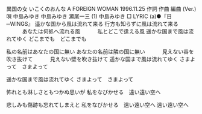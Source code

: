 異国の女
いこくのおんな
A FOREIGN WOMAN
1996.11.25
作詞  作曲  編曲 (Ver.)   唄
中島みゆき   中島みゆき   瀬尾一三 (1)
中島みゆき
□ LYRIC (a)●『日─WINGS』
遥かな国から風は流れて来る
行方も知らずに風は流れて来る
　　　あなたは何処へ流れる風
　　　私とどこで逢える風
遥かな国まで風は流れてゆく
どこまでも　どこまでも

私の名前はあなたの国に無い
あなたの名前は隣の国に無い
　　　見えない谷を吹き抜けて
　　　見えない壁を吹き抜けて
遥かな国まで風は流れてゆく
さまよって　さまよって

遥かな国まで風は流れてゆく
さまよって　さまよって

怖れとも淋しさともつかぬ思いが
私をなびかせる　遠い遠い空へ

悲しみも傷跡も忘れてしまえと
私をなびかせる　遠い遠い空へ
遠い遠い空へ